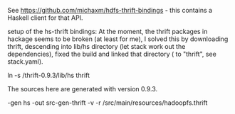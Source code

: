 See https://github.com/michaxm/hdfs-thrift-bindings - this contains a Haskell client for that API.

setup of the hs-thrift bindings:
At the moment, the thrift packages in hackage seems to be broken (at least for me), I solved this by
downloading thrift, descending into lib/hs directory (let stack work out the dependencies), fixed the build and linked
that directory ( to "thrift", see stack.yaml).

ln -s <path-to-thrift>/thrift-0.9.3/lib/hs thrift

The sources here are generated with version 0.9.3.

<path-to-thrift-compiler> -gen hs -out src-gen-thrift -v -r <path-to-hdfs-thrift-bindings>/src/main/resources/hadoopfs.thrift
